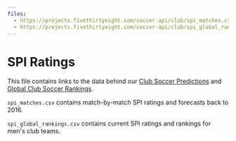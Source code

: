 ```yaml
---
files:
  - https://projects.fivethirtyeight.com/soccer-api/club/spi_matches.csv
  - https://projects.fivethirtyeight.com/soccer-api/club/spi_global_rankings.csv
---
```

# SPI Ratings

This file contains links to the data behind our [Club Soccer Predictions](https://projects.fivethirtyeight.com/soccer-predictions/) and [Global Club Soccer Rankings](https://projects.fivethirtyeight.com/global-club-soccer-rankings/).

`spi_matches.csv` contains match-by-match SPI ratings and forecasts back to 2016.

`spi_global_rankings.csv` contains current SPI ratings and rankings for men's club teams.

